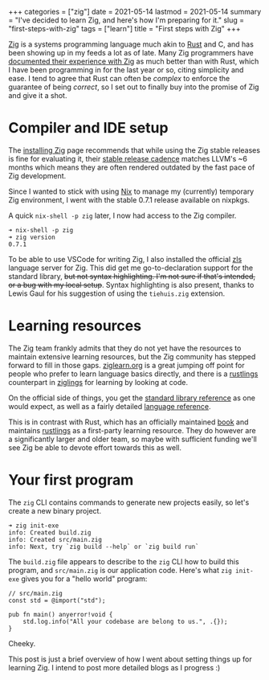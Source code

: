 +++
categories = ["zig"]
date = 2021-05-14
lastmod = 2021-05-14
summary = "I've decided to learn Zig, and here's how I'm preparing for it."
slug = "first-steps-with-zig"
tags = ["learn"]
title = "First steps with Zig"
+++

[Zig] is a systems programming language much akin to [Rust] and C, and has been showing up in my feeds a lot as of late. Many Zig programmers have [documented their experience with Zig] as much better than with Rust, which I have been programming in for the last year or so, citing simplicity and ease. I tend to agree that Rust can often be _complex_ to enforce the guarantee of being _correct_, so I set out to finally buy into the promise of Zig and give it a shot.

# Compiler and IDE setup

The [installing Zig] page recommends that while using the Zig stable releases is fine for evaluating it, their [stable release cadence] matches LLVM's ~6 months which means they are often rendered outdated by the fast pace of Zig development.

Since I wanted to stick with using [Nix] to manage my (currently) temporary Zig environment, I went with the stable 0.7.1 release available on nixpkgs.

A quick `nix-shell -p zig` later, I now had access to the Zig compiler.

```shell
➜ nix-shell -p zig
➜ zig version
0.7.1
```

To be able to use VSCode for writing Zig, I also installed the official [zls] language server for Zig. This did get me go-to-declaration support for the standard library, ~~but not syntax highlighting. I'm not sure if that's intended, or a bug with my local setup~~. Syntax highlighting is also present, thanks to Lewis Gaul for his suggestion of using the `tiehuis.zig` extension.

# Learning resources

The Zig team frankly admits that they do not yet have the resources to maintain extensive learning resources, but the Zig community has stepped forward to fill in those gaps. [ziglearn.org] is a great jumping off point for people who prefer to learn language basics directly, and there is a [rustlings] counterpart in [ziglings] for learning by looking at code.

On the official side of things, you get the [standard library reference] as one would expect, as well as a fairly detailed [language reference].

This is in contrast with Rust, which has an officially maintained [book] and maintains [rustlings] as a first-party learning resource. They do however are a significantly larger and older team, so maybe with sufficient funding we'll see Zig be able to devote effort towards this as well.

# Your first program

The `zig` CLI contains commands to generate new projects easily, so let's create a new binary project.

```
➜ zig init-exe
info: Created build.zig
info: Created src/main.zig
info: Next, try `zig build --help` or `zig build run`
```

The `build.zig` file appears to describe to the `zig` CLI how to build this program, and `src/main.zig` is our application code. Here's what `zig init-exe` gives you for a "hello world" program:

```zig
// src/main.zig
const std = @import("std");

pub fn main() anyerror!void {
    std.log.info("All your codebase are belong to us.", .{});
}
```

Cheeky.

This post is just a brief overview of how I went about setting things up for learning Zig. I intend to post more detailed blogs as I progress :)

[zig]: https://ziglang.org
[rust]: https://rust-lang.org
[documented their experience with zig]: https://kevinlynagh.com/rust-zig/
[installing zig]: https://ziglang.org/learn/getting-started/#installing-zig
[stable release cadence]: https://ziglang.org/learn/getting-started/#tagged-release-or-nightly-build
[nix]: https://nixos.org/
[zls]: https://github.com/zigtools/zls
[ziglearn.org]: https://ziglearn.org/
[rustlings]: https://github.com/rust-lang/rustlings
[ziglings]: https://github.com/ratfactor/ziglings
[standard library reference]: https://ziglang.org/documentation/0.7.1/std/
[language reference]: https://ziglang.org/documentation/0.7.1/
[book]: https://doc.rust-lang.org/book/
